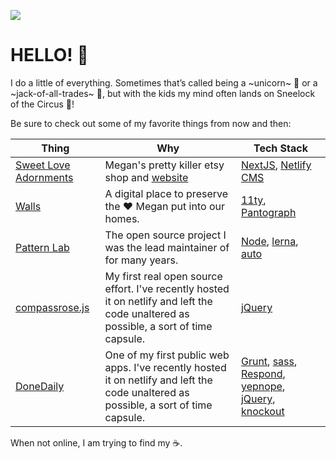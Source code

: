 ![](https://brianmuenzenmeyer.com/favicon-32x32.png) 

# HELLO! 👋

I do a little of everything. Sometimes that’s called being a ~unicorn~ 🦄 or a ~jack-of-all-trades~ 🧰, but with the kids my mind often lands on Sneelock of the Circus 🎪!

Be sure to check out some of my favorite things from now and then:

| Thing | Why | Tech Stack | 
| - | - | - |
| [Sweet Love Adornments](https://sweetloveadornments.etsy.com) | Megan's pretty killer etsy shop and [website](https://www.sweetloveadornments.com/) | [NextJS](https://nextjs.org/), [Netlify CMS](https://www.netlifycms.org/) |
| [Walls](https://brianmuenzenmeyer.com/walls/) | A digital place to preserve the ❤️ Megan put into our homes. | [11ty](https://www.11ty.dev/), [Pantograph](https://github.com/bmuenzenmeyer/pantograph) | 
| [Pattern Lab](https://patternlab.io/) | The open source project I was the lead maintainer of for many years. | [Node](https://nodejs.org/en/), [lerna](https://lerna.js.org/), [auto](https://intuit.github.io/auto/) |
| [compassrose.js](https://compassrose.netlify.app/) | My first real open source effort. I've recently hosted it on netlify and left the code unaltered as possible, a sort of time capsule.  | [jQuery](https://jquery.com/) | 
| [DoneDaily](https://donedaily.netlify.app/) | One of my first public web apps. I've recently hosted it on netlify and left the code unaltered as possible, a sort of time capsule. | [Grunt](https://gruntjs.com/), [sass](https://sass-lang.com/), [Respond](https://github.com/scottjehl/Respond), [yepnope](https://github.com/SlexAxton/yepnope.js/), [jQuery](https://jquery.com/), [knockout](https://knockoutjs.com/) | 

When not online, I am trying to find my ☕.
